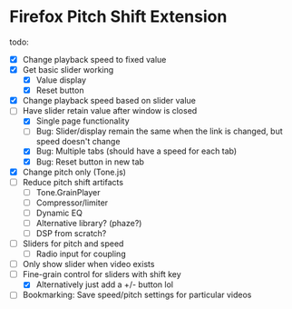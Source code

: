 # Firefox Pitch Shift Extension

todo:
- [x] Change playback speed to fixed value
- [x] Get basic slider working
    - [x] Value display
    - [x] Reset button
- [x] Change playback speed based on slider value
- [ ] Have slider retain value after window is closed
    - [x] Single page functionality
    - [ ] Bug: Slider/display remain the same when the link is changed, but speed doesn't change
    - [x] Bug: Multiple tabs (should have a speed for each tab)
    - [x] Bug: Reset button in new tab
- [x] Change pitch only (Tone.js)
- [ ] Reduce pitch shift artifacts
    - [ ] Tone.GrainPlayer
    - [ ] Compressor/limiter
    - [ ] Dynamic EQ
    - [ ] Alternative library? (phaze?)
    - [ ] DSP from scratch?
- [ ] Sliders for pitch and speed
    - [ ] Radio input for coupling
- [ ] Only show slider when video exists
- [ ] Fine-grain control for sliders with shift key
    - [x] Alternatively just add a +/- button lol
- [ ] Bookmarking: Save speed/pitch settings for particular videos